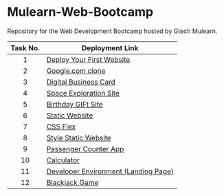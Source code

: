 # Mulearn-Web-Bootcamp
Repository for the Web Development Bootcamp hosted by Gtech Mulearn.

| Task No. | Deployment Link |
|:-:|-|
| 1 | [Deploy Your First Website](https://aswingt65-mulearn-web-bootcamp.netlify.app/personal-site/) |
| 2 | [Google.com clone](https://aswingt65-mulearn-web-bootcamp.netlify.app/google-clone/) |
| 3 | [Digital Business Card](https://aswingt65-mulearn-web-bootcamp.netlify.app/business-card/) |
| 4 | [Space Exploration Site](https://aswingt65-mulearn-web-bootcamp.netlify.app/space-exploration/) |
| 5 | [Birthday GIFt Site](https://aswingt65-mulearn-web-bootcamp.netlify.app/birthday-gift/) |
| 6 | [Static Website](https://aswingt65-mulearn-web-bootcamp.netlify.app/static-website/) |
| 7 | [CSS Flex](https://aswingt65-mulearn-web-bootcamp.netlify.app/css-flex/) |
| 8 | [Style Static Website](https://aswingt65-mulearn-web-bootcamp.netlify.app/style-website/) |
| 9 | [Passenger Counter App](https://aswingt65-mulearn-web-bootcamp.netlify.app/passenger-counter/) |
| 10 | [Calculator](https://aswingt65-mulearn-web-bootcamp.netlify.app/calculator/) |
| 11 | [Developer Environment (Landing Page)](https://aswingt65-mulearn-web-bootcamp.netlify.app/landing-page/) |
| 12 | [Blackjack Game](https://aswingt65-mulearn-web-bootcamp.netlify.app/blackjack-game/) |


